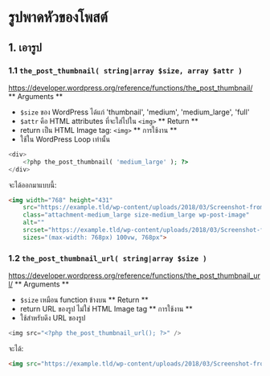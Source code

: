 # รูปพาดหัวของโพสต์
## 1. เอารูป
### 1.1 `the_post_thumbnail( string|array $size, array $attr )`
https://developer.wordpress.org/reference/functions/the_post_thumbnail/
** Arguments **
* `$size` ของ WordPress ได้แก่ 'thumbnail', 'medium', 'medium_large', 'full'  
* `$attr` คือ HTML attributes ที่จะใส่ไปใน `<img>`
** Return **
* return เป็น HTML Image tag: `<img>`
** การใช้งาน **
* ใช้ใน WordPress Loop เท่านั้น
```php
<div>
    <?php the_post_thumbnail( 'medium_large' ); ?>
</div>
```
จะได้ออกมาแบบนี้:
```html
<img width="768" height="431" 
    src="https://example.tld/wp-content/uploads/2018/03/Screenshot-from-2018-03-20-13-07-39-768x431.png" 
    class="attachment-medium_large size-medium_large wp-post-image" 
    alt="" 
    srcset="https://example.tld/wp-content/uploads/2018/03/Screenshot-from-2018-03-20-13-07-39-768x431.png 768w, https://example.tld/wp-content/uploads/2018/03/Screenshot-from-2018-03-20-13-07-39-300x168.png 300w, https://example.tld/wp-content/uploads/2018/03/Screenshot-from-2018-03-20-13-07-39-1024x575.png 1024w, https://example.tld/wp-content/uploads/2018/03/Screenshot-from-2018-03-20-13-07-39-600x337.png 600w, https://example.tld/wp-content/uploads/2018/03/Screenshot-from-2018-03-20-13-07-39.png 1327w" 
    sizes="(max-width: 768px) 100vw, 768px">
```
### 1.2 `the_post_thumbnail_url( string|array $size )`
https://developer.wordpress.org/reference/functions/the_post_thumbnail_url/
** Arguments **
* `$size` เหมือน function ข้างบน
** Return **
* return URL ของรูป ไม่ใช่ HTML Image tag
** การใช้งาน **
* ใช้สำหรับดึง URL ของรูป
```php
<img src="<?php the_post_thumbnail_url(); ?>" />
```
จะได้:
```html
<img src="https://example.tld/wp-content/uploads/2018/03/Screenshot-from-2018-03-20-13-07-39-768x431.png" />
```